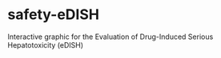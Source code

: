# safety-eDISH
Interactive graphic for the Evaluation of Drug-Induced Serious Hepatotoxicity (eDISH)
